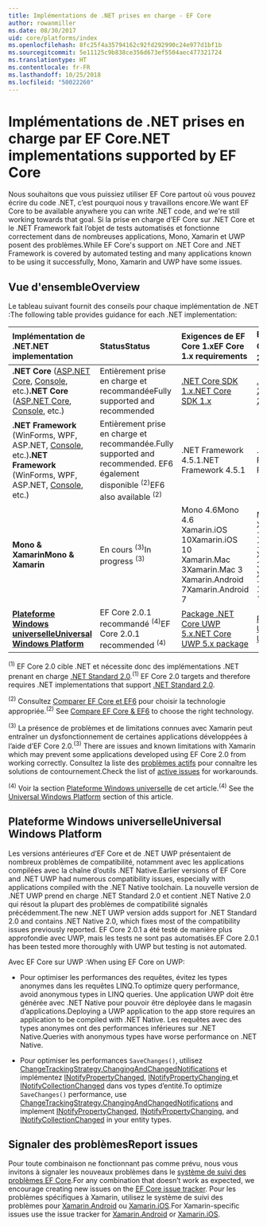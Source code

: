 ```yaml
---
title: Implémentations de .NET prises en charge - EF Core
author: rowanmiller
ms.date: 08/30/2017
uid: core/platforms/index
ms.openlocfilehash: 8fc25f4a35794162c92fd292990c24e977d1bf1b
ms.sourcegitcommit: 5e11125c9b838ce356d673ef5504aec477321724
ms.translationtype: HT
ms.contentlocale: fr-FR
ms.lasthandoff: 10/25/2018
ms.locfileid: "50022260"
---
```

# <a name="net-implementations-supported-by-ef-core"></a><span data-ttu-id="0b636-102">Implémentations de .NET prises en charge par EF Core</span><span class="sxs-lookup"><span data-stu-id="0b636-102">.NET implementations supported by EF Core</span></span>

<span data-ttu-id="0b636-103">Nous souhaitons que vous puissiez utiliser EF Core partout où vous pouvez écrire du code .NET, c’est pourquoi nous y travaillons encore.</span><span class="sxs-lookup"><span data-stu-id="0b636-103">We want EF Core to be available anywhere you can write .NET code, and we're still working towards that goal.</span></span> <span data-ttu-id="0b636-104">Si la prise en charge d’EF Core sur .NET Core et le .NET Framework fait l’objet de tests automatisés et fonctionne correctement dans de nombreuses applications, Mono, Xamarin et UWP posent des problèmes.</span><span class="sxs-lookup"><span data-stu-id="0b636-104">While EF Core's support on .NET Core and .NET Framework is covered by automated testing and many applications known to be using it successfully, Mono, Xamarin and UWP have some issues.</span></span>

## <a name="overview"></a><span data-ttu-id="0b636-105">Vue d'ensemble</span><span class="sxs-lookup"><span data-stu-id="0b636-105">Overview</span></span>

<span data-ttu-id="0b636-106">Le tableau suivant fournit des conseils pour chaque implémentation de .NET :</span><span class="sxs-lookup"><span data-stu-id="0b636-106">The following table provides guidance for each .NET implementation:</span></span>

| <span data-ttu-id="0b636-107">Implémentation de .NET</span><span class="sxs-lookup"><span data-stu-id="0b636-107">.NET implementation</span></span>                                                                                                  | <span data-ttu-id="0b636-108">Status</span><span class="sxs-lookup"><span data-stu-id="0b636-108">Status</span></span>                                                             | <span data-ttu-id="0b636-109">Exigences de EF Core 1.x</span><span class="sxs-lookup"><span data-stu-id="0b636-109">EF Core 1.x requirements</span></span>                                                                                | <span data-ttu-id="0b636-110">Exigences de EF Core 2.x <sup>(1)</sup></span><span class="sxs-lookup"><span data-stu-id="0b636-110">EF Core 2.x requirements <sup>(1)</sup></span></span>                                                                 |
|:---------------------------------------------------------------------------------------------------------------------|:-------------------------------------------------------------------|:--------------------------------------------------------------------------------------------------------|:--------------------------------------------------------------------------------------------------------|
| <span data-ttu-id="0b636-111">**.NET Core** ([ASP.NET Core](../get-started/aspnetcore/index.md), [Console](../get-started/netcore/index.md), etc.)</span><span class="sxs-lookup"><span data-stu-id="0b636-111">**.NET Core** ([ASP.NET Core](../get-started/aspnetcore/index.md), [Console](../get-started/netcore/index.md), etc.)</span></span> | <span data-ttu-id="0b636-112">Entièrement prise en charge et recommandée</span><span class="sxs-lookup"><span data-stu-id="0b636-112">Fully supported and recommended</span></span>                                    | [<span data-ttu-id="0b636-113">.NET Core SDK 1.x</span><span class="sxs-lookup"><span data-stu-id="0b636-113">.NET Core SDK 1.x</span></span>](https://www.microsoft.com/net/core/)                                                | [<span data-ttu-id="0b636-114">.NET Core SDK 2.x</span><span class="sxs-lookup"><span data-stu-id="0b636-114">.NET Core SDK 2.x</span></span>](https://www.microsoft.com/net/core/)                                                |
| <span data-ttu-id="0b636-115">**.NET Framework** (WinForms, WPF, ASP.NET, [Console](../get-started/full-dotnet/index.md), etc.)</span><span class="sxs-lookup"><span data-stu-id="0b636-115">**.NET Framework** (WinForms, WPF, ASP.NET, [Console](../get-started/full-dotnet/index.md), etc.)</span></span>                    | <span data-ttu-id="0b636-116">Entièrement prise en charge et recommandée.</span><span class="sxs-lookup"><span data-stu-id="0b636-116">Fully supported and recommended.</span></span> <span data-ttu-id="0b636-117">EF6 également disponible <sup>(2)</sup></span><span class="sxs-lookup"><span data-stu-id="0b636-117">EF6 also available <sup>(2)</sup></span></span> | <span data-ttu-id="0b636-118">.NET Framework 4.5.1</span><span class="sxs-lookup"><span data-stu-id="0b636-118">.NET Framework 4.5.1</span></span>                                                                                    | <span data-ttu-id="0b636-119">.NET Framework 4.6.1</span><span class="sxs-lookup"><span data-stu-id="0b636-119">.NET Framework 4.6.1</span></span>                                                                                    |
| <span data-ttu-id="0b636-120">**Mono & Xamarin**</span><span class="sxs-lookup"><span data-stu-id="0b636-120">**Mono & Xamarin**</span></span>                                                                                                   | <span data-ttu-id="0b636-121">En cours <sup>(3)</sup></span><span class="sxs-lookup"><span data-stu-id="0b636-121">In progress <sup>(3)</sup></span></span>                                         | <span data-ttu-id="0b636-122">Mono 4.6</span><span class="sxs-lookup"><span data-stu-id="0b636-122">Mono 4.6</span></span> <br/> <span data-ttu-id="0b636-123">Xamarin.iOS 10</span><span class="sxs-lookup"><span data-stu-id="0b636-123">Xamarin.iOS 10</span></span> <br/> <span data-ttu-id="0b636-124">Xamarin.Mac 3</span><span class="sxs-lookup"><span data-stu-id="0b636-124">Xamarin.Mac 3</span></span> <br/> <span data-ttu-id="0b636-125">Xamarin.Android 7</span><span class="sxs-lookup"><span data-stu-id="0b636-125">Xamarin.Android 7</span></span>                               | <span data-ttu-id="0b636-126">Mono 5.4</span><span class="sxs-lookup"><span data-stu-id="0b636-126">Mono 5.4</span></span> <br/> <span data-ttu-id="0b636-127">Xamarin.iOS 10.14</span><span class="sxs-lookup"><span data-stu-id="0b636-127">Xamarin.iOS 10.14</span></span> <br/> <span data-ttu-id="0b636-128">Xamarin.Mac 3.8</span><span class="sxs-lookup"><span data-stu-id="0b636-128">Xamarin.Mac 3.8</span></span> <br/> <span data-ttu-id="0b636-129">Xamarin.Android 7.5</span><span class="sxs-lookup"><span data-stu-id="0b636-129">Xamarin.Android 7.5</span></span>                        |
| [<span data-ttu-id="0b636-130">**Plateforme Windows universelle**</span><span class="sxs-lookup"><span data-stu-id="0b636-130">**Universal Windows Platform**</span></span>](../get-started/uwp/index.md)                                                        | <span data-ttu-id="0b636-131">EF Core 2.0.1 recommandé <sup>(4)</sup></span><span class="sxs-lookup"><span data-stu-id="0b636-131">EF Core 2.0.1 recommended <sup>(4)</sup></span></span>                           | [<span data-ttu-id="0b636-132">Package .NET Core UWP 5.x</span><span class="sxs-lookup"><span data-stu-id="0b636-132">.NET Core UWP 5.x package</span></span>](https://www.nuget.org/packages/Microsoft.NETCore.UniversalWindowsPlatform/) | [<span data-ttu-id="0b636-133">Package .NET Core UWP 6.x</span><span class="sxs-lookup"><span data-stu-id="0b636-133">.NET Core UWP 6.x package</span></span>](https://www.nuget.org/packages/Microsoft.NETCore.UniversalWindowsPlatform/) |

<span data-ttu-id="0b636-134"><sup>(1)</sup> EF Core 2.0 cible .NET et nécessite donc des implémentations .NET prenant en charge [.NET Standard 2.0](https://docs.microsoft.com/dotnet/standard/net-standard).</span><span class="sxs-lookup"><span data-stu-id="0b636-134"><sup>(1)</sup> EF Core 2.0 targets and therefore requires .NET implementations that support [.NET Standard 2.0](https://docs.microsoft.com/dotnet/standard/net-standard).</span></span>

<span data-ttu-id="0b636-135"><sup>(2)</sup> Consultez [Comparer EF Core et EF6](../../efcore-and-ef6/index.md) pour choisir la technologie appropriée.</span><span class="sxs-lookup"><span data-stu-id="0b636-135"><sup>(2)</sup> See [Compare EF Core & EF6](../../efcore-and-ef6/index.md) to choose the right technology.</span></span>

<span data-ttu-id="0b636-136"><sup>(3)</sup> La présence de problèmes et de limitations connues avec Xamarin peut entraîner un dysfonctionnement de certaines applications développées à l’aide d’EF Core 2.0.</span><span class="sxs-lookup"><span data-stu-id="0b636-136"><sup>(3)</sup> There are issues and known limitations with Xamarin which may prevent some applications developed using EF Core 2.0 from working correctly.</span></span> <span data-ttu-id="0b636-137">Consultez la liste des [problèmes actifs](https://github.com/aspnet/entityframeworkCore/issues?q=is%3Aopen+is%3Aissue+label%3Aarea-xamarin) pour connaître les solutions de contournement.</span><span class="sxs-lookup"><span data-stu-id="0b636-137">Check the list of [active issues](https://github.com/aspnet/entityframeworkCore/issues?q=is%3Aopen+is%3Aissue+label%3Aarea-xamarin) for workarounds.</span></span>

<span data-ttu-id="0b636-138"><sup>(4)</sup> Voir la section [Plateforme Windows universelle](#universal-windows-platform) de cet article.</span><span class="sxs-lookup"><span data-stu-id="0b636-138"><sup>(4)</sup> See the [Universal Windows Platform](#universal-windows-platform) section of this article.</span></span>

## <a name="universal-windows-platform"></a><span data-ttu-id="0b636-139">Plateforme Windows universelle</span><span class="sxs-lookup"><span data-stu-id="0b636-139">Universal Windows Platform</span></span>

<span data-ttu-id="0b636-140">Les versions antérieures d’EF Core et de .NET UWP présentaient de nombreux problèmes de compatibilité, notamment avec les applications compilées avec la chaîne d’outils .NET Native.</span><span class="sxs-lookup"><span data-stu-id="0b636-140">Earlier versions of EF Core and .NET UWP had numerous compatibility issues, especially with applications compiled with the .NET Native toolchain.</span></span> <span data-ttu-id="0b636-141">La nouvelle version de .NET UWP prend en charge .NET Standard 2.0 et contient .NET Native 2.0 qui résout la plupart des problèmes de compatibilité signalés précédemment.</span><span class="sxs-lookup"><span data-stu-id="0b636-141">The new .NET UWP version adds support for .NET Standard 2.0 and contains .NET Native 2.0, which fixes most of the compatibility issues previously reported.</span></span> <span data-ttu-id="0b636-142">EF Core 2.0.1 a été testé de manière plus approfondie avec UWP, mais les tests ne sont pas automatisés.</span><span class="sxs-lookup"><span data-stu-id="0b636-142">EF Core 2.0.1 has been tested more thoroughly with UWP but testing is not automated.</span></span>

<span data-ttu-id="0b636-143">Avec EF Core sur UWP :</span><span class="sxs-lookup"><span data-stu-id="0b636-143">When using EF Core on UWP:</span></span>

* <span data-ttu-id="0b636-144">Pour optimiser les performances des requêtes, évitez les types anonymes dans les requêtes LINQ.</span><span class="sxs-lookup"><span data-stu-id="0b636-144">To optimize query performance, avoid anonymous types in LINQ queries.</span></span> <span data-ttu-id="0b636-145">Une application UWP doit être générée avec .NET Native pour pouvoir être déployée dans le magasin d’applications.</span><span class="sxs-lookup"><span data-stu-id="0b636-145">Deploying a UWP application to the app store requires an application to be compiled with .NET Native.</span></span> <span data-ttu-id="0b636-146">Les requêtes avec des types anonymes ont des performances inférieures sur .NET Native.</span><span class="sxs-lookup"><span data-stu-id="0b636-146">Queries with anonymous types have worse performance on .NET Native.</span></span>

* <span data-ttu-id="0b636-147">Pour optimiser les performances `SaveChanges()`, utilisez [ChangeTrackingStrategy.ChangingAndChangedNotifications](/dotnet/api/microsoft.entityframeworkcore.changetrackingstrategy) et implémentez [INotifyPropertyChanged](https://msdn.microsoft.com/library/system.componentmodel.inotifypropertychanged.aspx), [INotifyPropertyChanging ](https://msdn.microsoft.com/library/system.componentmodel.inotifypropertychanging.aspx) et [INotifyCollectionChanged](https://msdn.microsoft.com/library/system.collections.specialized.inotifycollectionchanged.aspx) dans vos types d’entité.</span><span class="sxs-lookup"><span data-stu-id="0b636-147">To optimize `SaveChanges()` performance, use [ChangeTrackingStrategy.ChangingAndChangedNotifications](/dotnet/api/microsoft.entityframeworkcore.changetrackingstrategy) and implement [INotifyPropertyChanged](https://msdn.microsoft.com/library/system.componentmodel.inotifypropertychanged.aspx), [INotifyPropertyChanging](https://msdn.microsoft.com/library/system.componentmodel.inotifypropertychanging.aspx), and [INotifyCollectionChanged](https://msdn.microsoft.com/library/system.collections.specialized.inotifycollectionchanged.aspx) in your entity types.</span></span>

## <a name="report-issues"></a><span data-ttu-id="0b636-148">Signaler des problèmes</span><span class="sxs-lookup"><span data-stu-id="0b636-148">Report issues</span></span>

<span data-ttu-id="0b636-149">Pour toute combinaison ne fonctionnant pas comme prévu, nous vous invitons à signaler les nouveaux problèmes dans le [système de suivi des problèmes EF Core](https://github.com/aspnet/entityframeworkcore/issues/new).</span><span class="sxs-lookup"><span data-stu-id="0b636-149">For any combination that doesn’t work as expected, we encourage creating new issues on the [EF Core issue tracker](https://github.com/aspnet/entityframeworkcore/issues/new).</span></span> <span data-ttu-id="0b636-150">Pour les problèmes spécifiques à Xamarin, utilisez le système de suivi des problèmes pour [Xamarin.Android](https://github.com/xamarin/xamarin-android/issues/new) ou [Xamarin.iOS](https://github.com/xamarin/xamarin-macios/issues/new).</span><span class="sxs-lookup"><span data-stu-id="0b636-150">For Xamarin-specific issues use the issue tracker for [Xamarin.Android](https://github.com/xamarin/xamarin-android/issues/new) or [Xamarin.iOS](https://github.com/xamarin/xamarin-macios/issues/new).</span></span>
